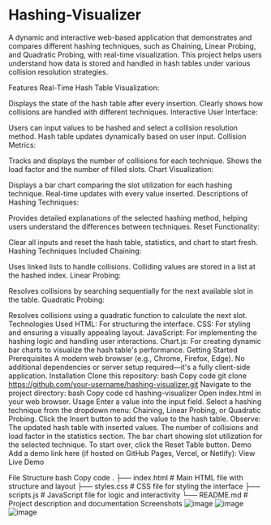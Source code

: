 # Hashing-Visualizer
A dynamic and interactive web-based application that demonstrates and compares different hashing techniques, such as Chaining, Linear Probing, and Quadratic Probing, with real-time visualization. This project helps users understand how data is stored and handled in hash tables under various collision resolution strategies.

Features
Real-Time Hash Table Visualization:

Displays the state of the hash table after every insertion.
Clearly shows how collisions are handled with different techniques.
Interactive User Interface:

Users can input values to be hashed and select a collision resolution method.
Hash table updates dynamically based on user input.
Collision Metrics:

Tracks and displays the number of collisions for each technique.
Shows the load factor and the number of filled slots.
Chart Visualization:

Displays a bar chart comparing the slot utilization for each hashing technique.
Real-time updates with every value inserted.
Descriptions of Hashing Techniques:

Provides detailed explanations of the selected hashing method, helping users understand the differences between techniques.
Reset Functionality:

Clear all inputs and reset the hash table, statistics, and chart to start fresh.
Hashing Techniques Included
Chaining:

Uses linked lists to handle collisions.
Colliding values are stored in a list at the hashed index.
Linear Probing:

Resolves collisions by searching sequentially for the next available slot in the table.
Quadratic Probing:

Resolves collisions using a quadratic function to calculate the next slot.
Technologies Used
HTML: For structuring the interface.
CSS: For styling and ensuring a visually appealing layout.
JavaScript: For implementing the hashing logic and handling user interactions.
Chart.js: For creating dynamic bar charts to visualize the hash table's performance.
Getting Started
Prerequisites
A modern web browser (e.g., Chrome, Firefox, Edge).
No additional dependencies or server setup required—it's a fully client-side application.
Installation
Clone this repository:
bash
Copy code
git clone https://github.com/your-username/hashing-visualizer.git
Navigate to the project directory:
bash
Copy code
cd hashing-visualizer
Open index.html in your web browser.
Usage
Enter a value into the input field.
Select a hashing technique from the dropdown menu: Chaining, Linear Probing, or Quadratic Probing.
Click the Insert button to add the value to the hash table.
Observe:
The updated hash table with inserted values.
The number of collisions and load factor in the statistics section.
The bar chart showing slot utilization for the selected technique.
To start over, click the Reset Table button.
Demo
Add a demo link here (if hosted on GitHub Pages, Vercel, or Netlify): View Live Demo

File Structure
bash
Copy code
.
├── index.html         # Main HTML file with structure and layout
├── styles.css         # CSS file for styling the interface
├── scripts.js         # JavaScript file for logic and interactivity
└── README.md          # Project description and documentation
Screenshots
![image](https://github.com/user-attachments/assets/59470817-c09d-4147-ae99-ab2c4aef1ae2)
![image](https://github.com/user-attachments/assets/3d042c75-7612-4838-b0c9-9ffad3344610)
![image](https://github.com/user-attachments/assets/5b71e6a5-4f9a-4add-b7d3-8b05a920f5ae)


